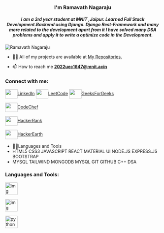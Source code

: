 <h3 align="center"> I'm Ramavath Nagaraju</h3>
<h5 align="center">I am a 3rd year student at MNIT ,Jaipur. Learned Full Stack Development.Backend using Django. Django Rest-Framework and many more related to the development apart from it I have solved many DSA problems and apply it to write a optimize code in the Development. </h5>

<p align="left"> <img src="https://avatars.githubusercontent.com/u/161068987?v=4" alt="Ramavath Nagaraju" /> </p>

- 👨‍💻 All of my projects are available at [My Repositories.](https://github.com/ramavathnagaraju?tab=repositories)

- 📫 How to reach me **2022uec1647@mnit.acin**

<h3 align="left">Connect with me:</h3>
<p align="left">
<a href=https://www.linkedin.com/in/nagaraju-ramavath-b67460282/ target="blank"><img align="center" src="https://cdn-icons-png.flaticon.com/512/3536/3536569.png" alt="" height="30" width="40" />LinkedIn</a>
  <a href=https://leetcode.com/u/nagarajucse036/ target="blank"><img align="center" src="https://cdn-icons-png.flaticon.com/512/711/711284.png" alt="" height="30" width="40" />LeetCode</a>
  <a href=https://www.geeksforgeeks.org/user/nagarajuabd1/ target="blank"><img align="center" src="https://cdn-icons-png.flaticon.com/512/711/711284.png" alt="" height="30" width="40" />GeeksForGeeks</a>
</p>
  <a href=https://www.codechef.com/users/nagaraju20 target="blank"><img align="center" src="https://cdn-icons-png.flaticon.com/512/711/711284.png" alt="" height="30" width="40" />CodeChef</a>
</p>
<a href=https://www.hackerrank.com/profile/nagarajucse036 target="blank"><img align="center" src="https://cdn-icons-png.flaticon.com/512/711/711284.png" alt="" height="30" width="40" />HackerRank</a>
</p>
<a href=https://www.hackerearth.com/@2022uec1647 target="blank"><img align="center" src="https://cdn-icons-png.flaticon.com/512/711/711284.png" alt="" height="30" width="40" />HackerEarth</a>
</p>



- 👨‍💻Languages and Tools
- HTML5 CSS3 JAVASCRIPT REACT MATERIAL UI NODE.JS EXPRESS.JS BOOTSTRAP
- MYSQL TAILWIND MONGODB MYSQL GIT GITHUB C++ DSA

<h3 align="left">Languages and Tools:</h3>
<p align="left"> <img src="https://upload.wikimedia.org/wikipedia/commons/thumb/1/18/ISO_C%2B%2B_Logo.svg/1200px-ISO_C%2B%2B_Logo.svg.png" alt="img" height="40" width="40" /> </p>
<p align="left"> <img src=https://d3eeke16mv0lt7.cloudfront.net/sites/default/files/styles/article_hero_image__1_5x/public/html5-mobile-app-native-hybrid-pros-cons.jpg?itok=h8HDq4Zr alt="img" height="40" width="40" /> </p>
<p align="left">
  <a href=https://upload.wikimedia.org/wikipedia/commons/thumb/1/18/ISO_C%2B%2B_Logo.svg/1200px-ISO_C%2B%2B_Logo.svg.png target="_blank" rel="noreferrer"> <img src="https://cdn-icons-png.flaticon.com/512/5968/5968350.png](https://upload.wikimedia.org/wikipedia/commons/thumb/1/18/ISO_C%2B%2B_Logo.svg/1822px-ISO_C%2B%2B_Logo.svg.png" alt="python" width="40" height="40"/> </a>
   </p>
<!-- <p><img align="left" src="https://avatars.githubusercontent.com/u/123726742?v=4" alt="Ashish kumar " /></p> -->

<br>
<br>
